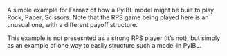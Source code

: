 A simple example for Farnaz of how a PyIBL model might be built to play Rock, Paper, Scissors.
Note that the RPS game being played here is an unusual one, with a different payoff structure.

This example is not presesnted as a strong RPS player (it’s not), but simply as an example of
one way to easily structure such a model in PyIBL.

